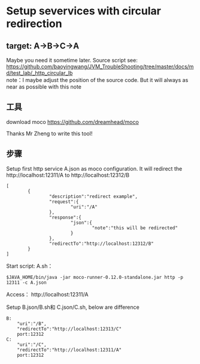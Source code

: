 # Setup severvices with circular redirection
## target: A->B->C->A 
Maybe you need it sometime later.
Source script see: https://github.com/baoyingwang/JVM_TroubleShooting/tree/master/docs/md/test_lab/_http_circular_lb
<br>note：I maybe adjust the position of the source code. But it will always as near as possible with this note
## 工具
download moco
https://github.com/dreamhead/moco

Thanks Mr Zheng to write this tool!

## 步骤

Setup first http service
A.json as moco configuration. It will redirect the http://localhost:12311/A to http://localhost:12312/B
```
[
        {
                "description":"redirect example",
                "request":{
                        "uri":"/A"
                },
                "response":{
                        "json":{
                                "note":"this will be redirected"
                        }
                },
                "redirectTo":"http://localhost:12312/B"
        }
]
```
Start script: A.sh：
```
$JAVA_HOME/bin/java -jar moco-runner-0.12.0-standalone.jar http -p 12311 -c A.json
```

Access： http://localhost:12311/A


Setup B.json/B.sh和 C.json/C.sh, below are difference
```
B: 
    "uri":"/B",  
    "redirectTo":"http://localhost:12313/C"
    port:12312
C: 
    "uri":"/C",  
    "redirectTo":"http://localhost:12311/A"
    port:12312
```